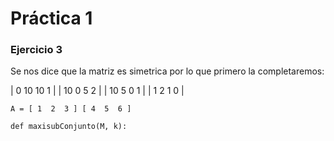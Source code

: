 # Práctica 1

### Ejercicio 3
Se nos dice que la matriz es simetrica por lo que primero la completaremos:

| 0 10 10 1 |
| 10 0 5 2 |
| 10 5 0 1 |
| 1 2 1 0 |

`A = [ 1  2  3 ]
     [ 4  5  6 ]`


    def maxisubConjunto(M, k):
        
